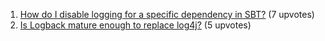 1. [How do I disable logging for a specific dependency in SBT?](http://stackoverflow.com/questions/13286656) (7 upvotes)  
2. [Is Logback mature enough to replace log4j?](http://stackoverflow.com/questions/11520010) (5 upvotes)  

